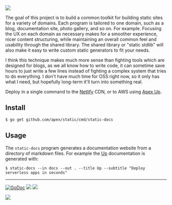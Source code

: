 <img src="http://tjholowaychuk.com:6000/svg/title/STATIC/ANTI FRAMEWORK">

The goal of this project is to build a common toolkit for building static sites for a variety of domains. Each program is tailored to one domain, such as a blog, documentation site, photo gallery, and so on. For example. Focusing the UX on each domain as necessary makes for a smoother experience, nicer content structuring, while maintaining an overall common feel and usability through the shared library. The shared library or "static stdlib" will also make it easy to write custom static generators to fit your needs.

I think this technique makes much more sense than fighting tools which are designed for blogs, as we all know how to write code, it can sometime save hours to just write a few lines instead of fighting a complex system that tries to do everything. I don't have much time for OSS right now, so it only has what I need, but hopefully long-term it'll turn into something real.

Deploy in a single command to the [Netlify](https://www.netlify.com/) CDN, or to AWS using [Apex Up](https://github.com/apex/up).

## Install

```bash
$ go get github.com/apex/static/cmd/static-docs
```

## Usage

The `static-docs` program generates a documentation website from a directory of markdown files. For example the [Up](https://apex.github.io/up/) documentation is generated with:

```
$ static-docs --in docs --out . --title Up --subtitle "Deploy serverless apps in seconds"
```

---

[![GoDoc](https://godoc.org/github.com/apex/static?status.svg)](https://godoc.org/github.com/apex/static)
![](https://img.shields.io/badge/license-MIT-blue.svg)
![](https://img.shields.io/badge/status-stable-green.svg)

<a href="https://apex.sh"><img src="http://tjholowaychuk.com:6000/svg/sponsor"></a>
